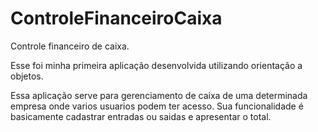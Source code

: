 ControleFinanceiroCaixa
=======================

Controle financeiro de caixa.

Esse foi minha primeira aplicação desenvolvida utilizando orientação a objetos.

Essa aplicação serve para gerenciamento de caixa de uma determinada empresa onde varios usuarios podem ter acesso. Sua funcionalidade é basicamente cadastrar entradas ou saidas e apresentar o total.
